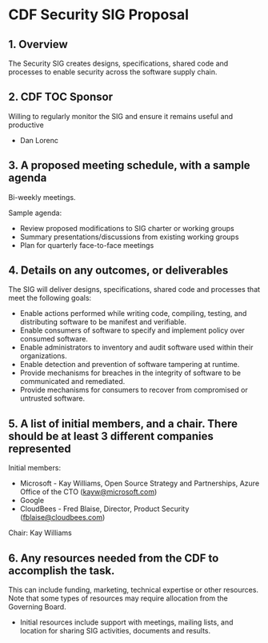 # CDF Security SIG Proposal

## 1. Overview
The Security SIG creates designs, specifications, shared code and processes to enable security across the software supply chain.

## 2. CDF TOC Sponsor
Willing to regularly monitor the SIG and ensure it remains useful and productive
* Dan Lorenc

## 3. A proposed meeting schedule, with a sample agenda
Bi-weekly meetings.

Sample agenda:
* Review proposed modifications to SIG charter or working groups
* Summary presentations/discussions from existing working groups
* Plan for quarterly face-to-face meetings

## 4. Details on any outcomes, or deliverables

The SIG will deliver designs, specifications, shared code and processes that meet the following goals:
* Enable actions performed while writing code, compiling, testing, and distributing software to be manifest and verifiable.
* Enable consumers of software to specify and implement policy over consumed software.
* Enable administrators to inventory and audit software used within their organizations.
* Enable detection and prevention of software tampering at runtime.
* Provide mechanisms for breaches in the integrity of software to be communicated and remediated. 
* Provide mechanisms for consumers to recover from compromised or untrusted software.

## 5. A list of initial members, and a chair. There should be at least 3 different companies represented

Initial members:
* Microsoft - Kay Williams, Open Source Strategy and Partnerships, Azure Office of the CTO (kayw@microsoft.com)
* Google
* CloudBees - Fred Blaise, Director, Product Security (fblaise@cloudbees.com)

Chair: Kay Williams

## 6. Any resources needed from the CDF to accomplish the task.
This can include funding, marketing, technical expertise or other resources. Note that some types of resources may require allocation from the Governing Board.

* Initial resources include support with meetings, mailing lists, and location for sharing SIG activities, documents and results.
